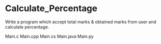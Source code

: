 # Calculate_Percentage

Write a program which accept total marks & obtained marks from user and
calculate percentage.

Main.c
Main.cpp
Main.cs
Main.java
Main.py
